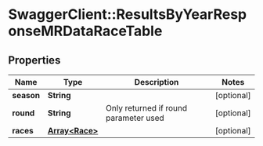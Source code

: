 # SwaggerClient::ResultsByYearResponseMRDataRaceTable

## Properties
Name | Type | Description | Notes
------------ | ------------- | ------------- | -------------
**season** | **String** |  | [optional] 
**round** | **String** | Only returned if round parameter used | [optional] 
**races** | [**Array&lt;Race&gt;**](Race.md) |  | [optional] 

